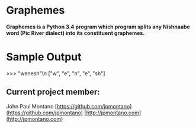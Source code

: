 # Graphemes

**Graphemes is a Python 3.4 program which program splits any Nishnaabe word (Pic River dialect) into its constituent graphemes.**


# Sample Output

\>\>\> "wenesh"\n
["w", "e", "n", "e", "sh"]





## Current project member:

John Paul Montano
[https://github.com/jpmontano](https://github.com/jpmontano)
[http://jpmontano.com](http://jpmontano.com)
